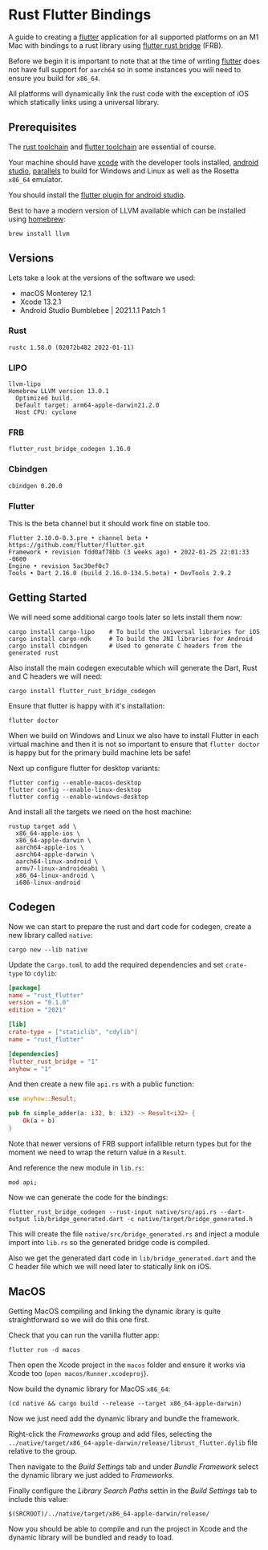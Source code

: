 # Rust Flutter Bindings

A guide to creating a [flutter][] application for all supported platforms on an M1 Mac with bindings to a rust library using [flutter rust bridge][] (FRB).

Before we begin it is important to note that at the time of writing [flutter][] does not have full support for `aarch64` so in some instances 
you will need to ensure you build for `x86_64`.

All platforms will dynamically link the rust code with the exception of iOS which statically links using a universal library.

## Prerequisites

The [rust toolchain][] and [flutter toolchain][] are essential of course.

Your machine should have [xcode][] with the developer tools installed, [android studio][], [parallels][] to build for Windows and Linux as well as the Rosetta `x86_64` emulator.

You should install the [flutter plugin for android studio][].

Best to have a modern version of LLVM available which can be installed using [homebrew][]:

```
brew install llvm
```

## Versions

Lets take a look at the versions of the software we used:

* macOS Monterey 12.1
* Xcode 13.2.1
* Android Studio Bumblebee | 2021.1.1 Patch 1

### Rust

```
rustc 1.58.0 (02072b482 2022-01-11)
```

### LIPO

```
llvm-lipo
Homebrew LLVM version 13.0.1
  Optimized build.
  Default target: arm64-apple-darwin21.2.0
  Host CPU: cyclone
```

### FRB

```
flutter_rust_bridge_codegen 1.16.0
```

### Cbindgen

```
cbindgen 0.20.0
```

### Flutter

This is the beta channel but it should work fine on stable too.

```
Flutter 2.10.0-0.3.pre • channel beta • https://github.com/flutter/flutter.git
Framework • revision fdd0af78bb (3 weeks ago) • 2022-01-25 22:01:33 -0600
Engine • revision 5ac30ef0c7
Tools • Dart 2.16.0 (build 2.16.0-134.5.beta) • DevTools 2.9.2
```

## Getting Started

We will need some additional cargo tools later so lets install them now:

```
cargo install cargo-lipo    # To build the universal libraries for iOS
cargo install cargo-ndk     # To build the JNI libraries for Android
cargo install cbindgen      # Used to generate C headers from the generated rust
```

Also install the main codegen executable which will generate the Dart, Rust and C headers we will need:

```
cargo install flutter_rust_bridge_codegen
```

Ensure that flutter is happy with it's installation:

```
flutter doctor
```

When we build on Windows and Linux we also have to install Flutter in each virtual machine and then it is not so important to ensure that `flutter doctor` is happy but for the primary build machine lets be safe!

Next up configure flutter for desktop variants:

```
flutter config --enable-macos-desktop
flutter config --enable-linux-desktop
flutter config --enable-windows-desktop
```

And install all the targets we need on the host machine:

```
rustup target add \
  x86_64-apple-ios \
  x86_64-apple-darwin \
  aarch64-apple-ios \
  aarch64-apple-darwin \
  aarch64-linux-android \
  armv7-linux-androideabi \
  x86_64-linux-android \
  i686-linux-android
```

## Codegen

Now we can start to prepare the rust and dart code for codegen, create a new library called `native`:

```
cargo new --lib native
```

Update the `Cargo.toml` to add the required dependencies and set `crate-type` to `cdylib`:

```toml
[package]
name = "rust_flutter"
version = "0.1.0"
edition = "2021"

[lib]
crate-type = ["staticlib", "cdylib"]
name = "rust_flutter"

[dependencies]
flutter_rust_bridge = "1"
anyhow = "1"
```

And then create a new file `api.rs` with a public function:

```rust
use anyhow::Result;

pub fn simple_adder(a: i32, b: i32) -> Result<i32> {
    Ok(a + b)
}
```

Note that newer versions of FRB support infallible return types but for the moment we need to wrap the return value in a `Result`.

And reference the new module in `lib.rs`:

```
mod api;
```

Now we can generate the code for the bindings:

```
flutter_rust_bridge_codegen --rust-input native/src/api.rs --dart-output lib/bridge_generated.dart -c native/target/bridge_generated.h
```

This will create the file `native/src/bridge_generated.rs` and inject a module import into `lib.rs` so the generated bridge code is compiled.

Also we get the generated dart code in `lib/bridge_generated.dart` and the C header file which we will need later to statically link on iOS.

## MacOS

Getting MacOS compiling and linking the dynamic ibrary is quite straightforward so we will do this one first.

Check that you can run the vanilla flutter app:

```
flutter run -d macos
```

Then open the Xcode project in the `macos` folder and ensure it works via Xcode too (`open macos/Runner.xcodeproj`).

Now build the dynamic library for MacOS `x86_64`:

```
(cd native && cargo build --release --target x86_64-apple-darwin)
```

Now we just need add the dynamic library and bundle the framework.


Right-click the *Frameworks* group and add files, selecting the `../native/target/x86_64-apple-darwin/release/librust_flutter.dylib` file relative to the group.

Then navigate to the *Build Settings* tab and under *Bundle Framework* select the dynamic library we just added to *Frameworks*.

Finally configure the *Library Search Paths* settin in the *Build Settings* tab to include this value:

```
$(SRCROOT)/../native/target/x86_64-apple-darwin/release/
```

Now you should be able to compile and run the project in Xcode and the dynamic library will be bundled and ready to load.

[homebrew]: https://brew.sh/
[rust toolchain]: https://www.rust-lang.org/tools/install
[flutter toolchain]: https://docs.flutter.dev/get-started/install/macos
[flutter rust bridge]: https://github.com/fzyzcjy/flutter_rust_bridge
[flutter]: https://flutter.dev
[parallels]: https://www.parallels.com/
[xcode]: https://developer.apple.com/xcode/
[android studio]: https://developer.android.com/studio/
[flutter plugin for android studio]: https://docs.flutter.dev/development/tools/devtools/android-studio

